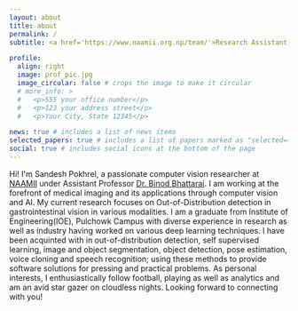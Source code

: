 ```yaml
---
layout: about
title: about
permalink: /
subtitle: <a href='https://www.naamii.org.np/team/'>Research Assistant, NAAMII</a> || <a href="https://fogsphere.com/">Computer Vision Engineer, Fogsphere</a>

profile:
  align: right
  image: prof_pic.jpg
  image_circular: false # crops the image to make it circular
  # more_info: >
  #   <p>555 your office number</p>
  #   <p>123 your address street</p>
  #   <p>Your City, State 12345</p>

news: true # includes a list of news items
selected_papers: true # includes a list of papers marked as "selected={true}"
social: true # includes social icons at the bottom of the page
---
```

<!-- 
Write your biography here. Tell the world about yourself. Link to your favorite [subreddit](http://reddit.com). You can put a picture in, too. The code is already in, just name your picture `prof_pic.jpg` and put it in the `img/` folder.

Put your address / P.O. box / other info right below your picture. You can also disable any of these elements by editing `profile` property of the YAML header of your `_pages/about.md`. Edit `_bibliography/papers.bib` and Jekyll will render your [publications page](/al-folio/publications/) automatically.

Link to your social media connections, too. This theme is set up to use [Font Awesome icons](https://fontawesome.com/) and [Academicons](https://jpswalsh.github.io/academicons/), like the ones below. Add your Facebook, Twitter, LinkedIn, Google Scholar, or just disable all of them. -->
Hi! I'm Sandesh Pokhrel, a passionate computer vision researcher at [NAAMII](https://www.naamii.org.np/) under Assistant Professor [Dr. Binod Bhattarai](https://scholar.google.com/citations?user=PDEi58sAAAAJ). I am working at the forefront of medical imaging and its applications through computer vision and AI. My current research focuses on Out-of-Distribution detection in gastrointestinal vision in various modalities. 
I am a graduate from Institute of Engineering(IOE), Pulchowk Campus with diverse experience in research as well as industry having worked on various deep learning techniques. I have been acquinted with in out-of-distribution detection, self supervised learning, image and object segmentation, object detection, pose estimation, voice cloning and speech recognition; using these methods to provide software solutions for pressing and practical problems.
As personal interests, I enthusiastically follow football, playing as well as analytics and am an avid star gazer on cloudless nights.
Looking forward to connecting with you!
